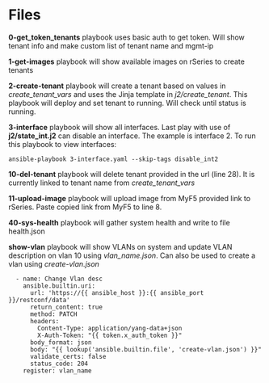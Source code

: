 # Files 

**0-get_token_tenants** playbook uses basic auth to get token. Will show tenant info and make custom list of tenant name and mgmt-ip

**1-get-images** playbook will show available images on rSeries to create tenants 

**2-create-tenant** playbook will create a tenant based on values in *create_tenant_vars* and uses the Jinja template in *j2/create_tenant*. This playbook will deploy and set tenant to running. Will check until status is running.

**3-interface** playbook will show all interfaces. Last play with use of **j2/state_int.j2** can disable an interface. The example is interface 2. To run this playbook to view interfaces:
```
ansible-playbook 3-interface.yaml --skip-tags disable_int2
```

**10-del-tenant** playbook will delete tenant provided in the url (line 28). It is currently linked to tenant name from *create_tenant_vars*

**11-upload-image** playbook will upload image from MyF5 provided link to rSeries. Paste copied link from MyF5 to line 8.

**40-sys-health** playbook will gather system health and write to file health.json

**show-vlan** playbook will show VLANs on system and update VLAN description on vlan 10 using *vlan_name.json*. Can also be used to create a vlan using *create-vlan.json*

```
  - name: Change Vlan desc 
    ansible.builtin.uri:
      url: 'https://{{ ansible_host }}:{{ ansible_port }}/restconf/data'
      return_content: true 
      method: PATCH 
      headers:
        Content-Type: application/yang-data+json
        X-Auth-Token: "{{ token.x_auth_token }}"
      body_format: json
      body: "{{ lookup('ansible.builtin.file', 'create-vlan.json') }}"
      validate_certs: false
      status_code: 204
    register: vlan_name
 ```